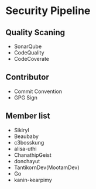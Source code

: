 # Security Pipeline

## Quality Scaning

- SonarQube
- CodeQuality
- CodeCoverate

## Contributor

- Commit Convention
- GPG Sign

## Member list

- Sikiryl
- Beaubaby
- c3bosskung
- alisa-uthi
- ChanathipGeist
- donchayut
- TantikornDev(MootamDev)
- Go
- kanin-kearpimy
